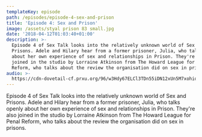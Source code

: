 ```yaml
---
templateKey: episode
path: /episodes/episode-4-sex-and-prison
title: 'Episode 4: Sex and Prison'
image: /assets/styal prison 83 small.jpg
date: '2018-04-12T01:03:40+01:00'
description: >-
  Episode 4 of Sex Talk looks into the relatively unknown world of Sex and
  Prisons. Adele and Hilary hear from a former prisoner, Julia, who talks openly
  about her own experience of sex and relationships in Prison. They're also
  joined in the studio by Lorraine Atkinson from The Howard League for Penal
  Reform, who talks about the review the organisation did on sex in prisons.
audio: >-
  https://cdn-dovetail-cf.prxu.org/96/w3Hdy67ELCl3TDn55iDN12xUn5M7xohioiSFs1jQb2Q/299_Gerrymandering_pt_01.mp3
---
```

Episode 4 of Sex Talk looks into the relatively unknown world of Sex and Prisons. Adele and Hilary hear from a former prisoner, Julia, who talks openly about her own experience of sex and relationships in Prison. They're also joined in the studio by Lorraine Atkinson from The Howard League for Penal Reform, who talks about the review the organisation did on sex in prisons.
